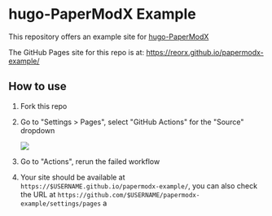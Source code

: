 # hugo-PaperModX Example

This repository offers an example site for [hugo-PaperModX](https://github.com/reorx/hugo-PaperModX)

The GitHub Pages site for this repo is at: https://reorx.github.io/papermodx-example/

## How to use

1. Fork this repo
2. Go to "Settings > Pages", select "GitHub Actions" for the "Source" dropdown

    ![](_readme_images/settings-pages.png)
3. Go to "Actions", rerun the failed workflow
4. Your site should be available at `https://$USERNAME.github.io/papermodx-example/`, you can also check the URL at `https://github.com/$USERNAME/papermodx-example/settings/pages`
a
